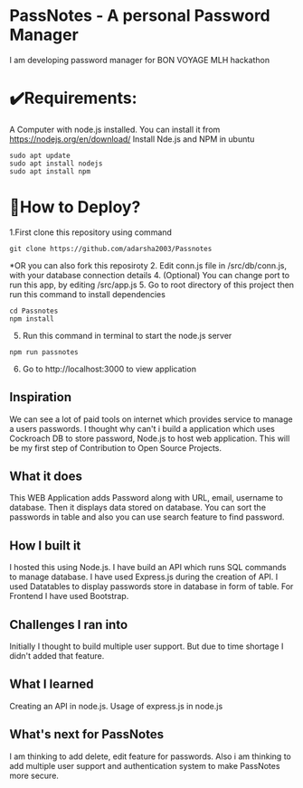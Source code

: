# PassNotes - A personal Password Manager
I am developing password manager for BON VOYAGE MLH hackathon

# ✔️Requirements:

A Computer with node.js installed. You can install it from https://nodejs.org/en/download/
Install Nde.js and NPM in ubuntu
```
sudo apt update
sudo apt install nodejs
sudo apt install npm
```

# 🤔How to Deploy?
1.First clone this repository using command
```
git clone https://github.com/adarsha2003/Passnotes
```
*OR you can also fork this reposiroty
2. Edit conn.js file in /src/db/conn.js, with your database connection details
4. (Optional) You can change port to run this app, by editing /src/app.js
5. Go to root directory of this project then run this command to install dependencies
```
cd Passnotes
npm install
```
5. Run this command in terminal to start the node.js server
```
npm run passnotes
```
6. Go to http://localhost:3000 to view application
## Inspiration
We can see a lot of paid tools on internet which provides service to manage a users passwords. I thought why can't i build a application which uses Cockroach DB to store password, Node.js to host web application. This will be my first step of Contribution to Open Source Projects.
## What it does
This WEB Application adds Password along with URL, email, username to database. Then it displays data stored on database. You can sort the passwords in table and also you can use search feature to find password.
## How I built it
I hosted this using Node.js. I have build an API which runs SQL commands to manage database. I have used Express.js during the creation of API. I used Datatables to display passwords store in database in form of table. For Frontend I have used Bootstrap.
## Challenges I ran into
Initially I thought to build multiple user support. But due to time shortage I didn't added that feature.
## What I learned
Creating an API in node.js. Usage of express.js in node.js
## What's next for PassNotes
I am thinking to add delete, edit feature for passwords. Also i am thinking to add multiple user support and authentication system to make PassNotes more secure. 
